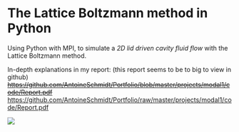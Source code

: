 # The Lattice Boltzmann method in Python
Using Python with MPI, to simulate a *2D lid driven cavity fluid flow* with the Lattice Boltzmann method.

In-depth explanations in my report: (this report seems to be to big to view in github)\
<del>https://github.com/AntoineSchmidt/Portfolio/blob/master/projects/modal1/code/Report.pdf</del>\
https://github.com/AntoineSchmidt/Portfolio/raw/master/projects/modal1/code/Report.pdf

<img src="../anim.png">